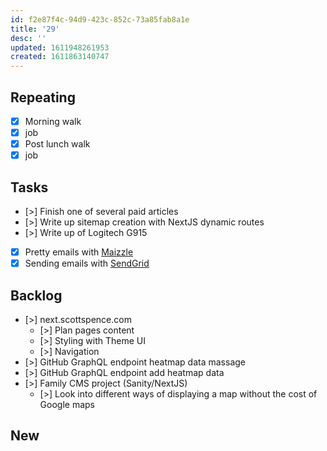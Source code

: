 ```yaml
---
id: f2e87f4c-94d9-423c-852c-73a85fab8a1e
title: '29'
desc: ''
updated: 1611948261953
created: 1611863140747
---
```


## Repeating

- [x] Morning walk
- [x] job
- [x] Post lunch walk
- [x] job

## Tasks

- [>] Finish one of several paid articles
- [>] Write up sitemap creation with NextJS dynamic routes
- [>] Write up of Logitech G915
- [x] Pretty emails with [Maizzle]
- [x] Sending emails with [SendGrid]

## Backlog

- [>] next.scottspence.com
  - [>] Plan pages content
  - [>] Styling with Theme UI
  - [>] Navigation
- [>] GitHub GraphQL endpoint heatmap data massage
- [>] GitHub GraphQL endpoint add heatmap data
- [>] Family CMS project (Sanity/NextJS)
  - [>] Look into different ways of displaying a map without the cost
    of Google maps

## New

<!-- Links -->

[maizzle]: https://maizzle.com/
[sendgrid]: https://app.sendgrid.com
